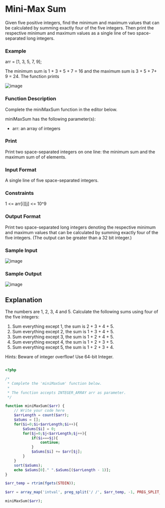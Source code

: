 # Mini-Max Sum

Given five positive integers, find the minimum and maximum values that can be calculated by summing exactly four of the five integers. 
Then print the respective minimum and maximum values as a single line of two space-separated long integers.

### Example

arr = [1, 3, 5, 7, 9];

The minimum sum is 1 + 3 + 5 + 7 = 16 and the maximum sum is 3 + 5 + 7+ 9 = 24. The function prints

![image](https://user-images.githubusercontent.com/23621801/179842134-ab8cc3d2-2bec-4795-bb03-f9175046e13f.png)

### Function Description

Complete the miniMaxSum function in the editor below.

miniMaxSum has the following parameter(s):

* arr: an array of  integers

### Print


Print two space-separated integers on one line: the minimum sum and the maximum sum of  of  elements.


### Input Format

A single line of five space-separated integers.


### Constraints


1 <= arr[i][j] <= 10^9


### Output Format


Print two space-separated long integers denoting the respective minimum and maximum values that can be calculated by summing exactly four of the five integers. (The output can be greater than a 32 bit integer.)


### Sample Input


![image](https://user-images.githubusercontent.com/23621801/179845168-2b413061-18e9-4880-bf65-1c7c576feba0.png)


### Sample Output

![image](https://user-images.githubusercontent.com/23621801/179845228-6733c1d3-fb4d-4a16-bf24-0cc0e8ef83ef.png)

## Explanation

The numbers are 1, 2, 3, 4 and 5. Calculate the following sums using four of the five integers:

1. Sum everything except 1, the sum is 2 + 3 + 4 + 5.
2. Sum everything except 2, the sum is 1 + 3 + 4 + 5.
3. Sum everything except 3, the sum is 1 + 2 + 4 + 5. 
4. Sum everything except 4, the sum is 1 + 2 + 3 + 5.
5. Sum everything except 5, the sum is 1 + 2 + 3 + 4.


Hints: Beware of integer overflow! Use 64-bit Integer.


```php

<?php

/*
 * Complete the 'miniMaxSum' function below.
 *
 * The function accepts INTEGER_ARRAY arr as parameter.
 */

function miniMaxSum($arr) {
    // Write your code here
    $arrLength = count($arr);
    $aSums = [];
    for($i=0;$i<$arrLength;$i++){
        $aSums[$i] = 0;
        for($j=0;$j<$arrLength;$j++){
            if($i===$j){
                continue;
            }
            $aSums[$i] += $arr[$j];
        }
    }
    sort($aSums);
    echo $aSums[0]." ".$aSums[($arrLength - 1)];
}

$arr_temp = rtrim(fgets(STDIN));

$arr = array_map('intval', preg_split('/ /', $arr_temp, -1, PREG_SPLIT_NO_EMPTY));

miniMaxSum($arr);


```
